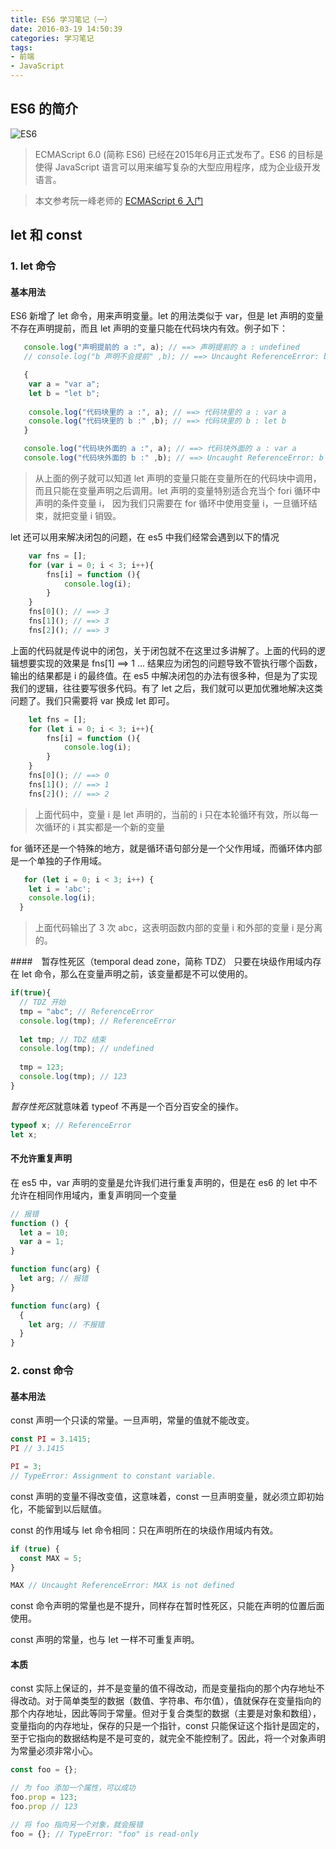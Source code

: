 ```yaml
---
title: ES6 学习笔记（一）
date: 2016-03-19 14:50:39
categories: 学习笔记
tags:
- 前端
- JavaScript
---
```


## ES6 的简介

<img src="https://timgsa.baidu.com/timg?image&quality=80&size=b9999_10000&sec=1489920666226&di=e1349cd2bb01dd7c6e407645b9b26dd4&imgtype=0&src=http%3A%2F%2Fimage98.360doc.com%2FDownloadImg%2F2016%2F08%2F0421%2F77224158_1.jpg" class="full-image" alt ="ES6" />

> ECMAScript 6.0 (简称 ES6) 已经在2015年6月正式发布了。ES6 的目标是使得 JavaScript 语言可以用来编写复杂的大型应用程序，成为企业级开发语言。

<!-- more -->
> 本文参考阮一峰老师的 [ECMAScript 6 入门](http://es6.ruanyifeng.com/)

## let 和 const

### 1. let 命令
#### 基本用法
   ES6 新增了 let 命令，用来声明变量。let 的用法类似于 var，但是 let 声明的变量不存在声明提前，而且 let 声明的变量只能在代码块内有效。例子如下：
```JavaScript
   console.log("声明提前的 a :", a); // ==> 声明提前的 a : undefined
   // console.log("b 声明不会提前" ,b); // ==> Uncaught ReferenceError: b is not defined

   {
   	var a = "var a";
   	let b = "let b";
   		
   	console.log("代码块里的 a :", a); // ==> 代码块里的 a : var a
   	console.log("代码块里的 b :" ,b); // ==> 代码块里的 b : let b
   }

   console.log("代码块外面的 a :", a); // ==> 代码块外面的 a : var a
   console.log("代码块外面的 b :" ,b); // ==> Uncaught ReferenceError: b is not defined
```
   > 从上面的例子就可以知道 let 声明的变量只能在变量所在的代码块中调用，而且只能在变量声明之后调用。let 声明的变量特别适合充当个 fori 循环中声明的条件变量 i， 因为我们只需要在 for 循环中使用变量 i，一旦循环结束，就把变量 i 销毁。

   let 还可以用来解决闭包的问题，在 es5 中我们经常会遇到以下的情况

```JavaScript
	var fns = [];
	for (var i = 0; i < 3; i++){
		fns[i] = function (){
  			console.log(i);
		}
	}
	fns[0](); // ==> 3
	fns[1](); // ==> 3
	fns[2](); // ==> 3
```

   上面的代码就是传说中的闭包，关于闭包就不在这里过多讲解了。上面的代码的逻辑想要实现的效果是 fns[1] ==> 1 ... 结果应为闭包的问题导致不管执行哪个函数，输出的结果都是 i 的最终值。在 es5 中解决闭包的办法有很多种，但是为了实现我们的逻辑，往往要写很多代码。有了 let 之后，我们就可以更加优雅地解决这类问题了。我们只需要将 var 换成 let 即可。

```JavaScript
	let fns = [];
	for (let i = 0; i < 3; i++){
		fns[i] = function (){
  			console.log(i);
		}
	}
	fns[0](); // ==> 0
	fns[1](); // ==> 1
	fns[2](); // ==> 2
```

>上面代码中，变量 i 是 let 声明的，当前的 i 只在本轮循环有效，所以每一次循环的 i 其实都是一个新的变量

   for 循环还是一个特殊的地方，就是循环语句部分是一个父作用域，而循环体内部是一个单独的子作用域。
```JavaScript
   for (let i = 0; i < 3; i++) {
    let i = 'abc';
    console.log(i);
  }
```
>上面代码输出了 3 次 abc，这表明函数内部的变量 i 和外部的变量 i 是分离的。

####　暂存性死区（temporal dead zone，简称 TDZ）
只要在块级作用域内存在 let 命令，那么在变量声明之前，该变量都是不可以使用的。
```JavaScript
if(true){
  // TDZ 开始
  tmp = "abc"; // ReferenceError
  console.log(tmp); // ReferenceError
  
  let tmp; // TDZ 结束
  console.log(tmp); // undefined
  
  tmp = 123;
  console.log(tmp); // 123
}
```

*暂存性死区*就意味着 typeof 不再是一个百分百安全的操作。
```JavaScript
typeof x; // ReferenceError
let x;
```

#### 不允许重复声明
在 es5 中，var 声明的变量是允许我们进行重复声明的，但是在 es6 的 let 中不允许在相同作用域内，重复声明同一个变量
```JavaScript
// 报错
function () {
  let a = 10;
  var a = 1;
}

function func(arg) {
  let arg; // 报错
}

function func(arg) {
  {
    let arg; // 不报错
  }
}
```


### 2. const 命令
#### 基本用法
const 声明一个只读的常量。一旦声明，常量的值就不能改变。
```JavaScript
const PI = 3.1415;
PI // 3.1415

PI = 3;
// TypeError: Assignment to constant variable.
```
const 声明的变量不得改变值，这意味着，const 一旦声明变量，就必须立即初始化，不能留到以后赋值。

const 的作用域与 let 命令相同：只在声明所在的块级作用域内有效。
```JavaScript
if (true) {
  const MAX = 5;
}

MAX // Uncaught ReferenceError: MAX is not defined
```

const 命令声明的常量也是不提升，同样存在暂时性死区，只能在声明的位置后面使用。

const 声明的常量，也与 let 一样不可重复声明。

#### 本质
const 实际上保证的，并不是变量的值不得改动，而是变量指向的那个内存地址不得改动。对于简单类型的数据（数值、字符串、布尔值），值就保存在变量指向的那个内存地址，因此等同于常量。但对于复合类型的数据（主要是对象和数组），变量指向的内存地址，保存的只是一个指针，const 只能保证这个指针是固定的，至于它指向的数据结构是不是可变的，就完全不能控制了。因此，将一个对象声明为常量必须非常小心。
```JavaScript
const foo = {};

// 为 foo 添加一个属性，可以成功
foo.prop = 123;
foo.prop // 123

// 将 foo 指向另一个对象，就会报错
foo = {}; // TypeError: "foo" is read-only
```
